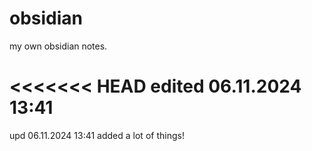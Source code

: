 # obsidian
my own obsidian notes.


<<<<<<< HEAD
edited 06.11.2024 13:41
=======
upd 06.11.2024 13:41
added a lot of things!